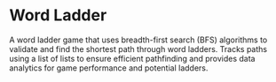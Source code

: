 </head>
<body>
    <h1>Word Ladder</h1>
    <p>A word ladder game that uses breadth-first search (BFS) algorithms to validate and find the shortest path through word ladders. Tracks paths using a list of lists to ensure efficient pathfinding and provides data analytics for game performance and potential ladders.</p>

</body>

